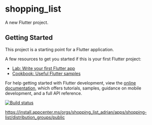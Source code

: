 # shopping_list

A new Flutter project.

## Getting Started

This project is a starting point for a Flutter application.

A few resources to get you started if this is your first Flutter project:

- [Lab: Write your first Flutter app](https://docs.flutter.dev/get-started/codelab)
- [Cookbook: Useful Flutter samples](https://docs.flutter.dev/cookbook)

For help getting started with Flutter development, view the
[online documentation](https://docs.flutter.dev/), which offers tutorials,
samples, guidance on mobile development, and a full API reference.

[![Build status](https://build.appcenter.ms/v0.1/apps/03d52c6d-39df-4fdc-9bcb-f9b32fc7469e/branches/main/badge)](https://appcenter.ms)

https://install.appcenter.ms/orgs/shopping_list_adrian/apps/shopping-list/distribution_groups/public